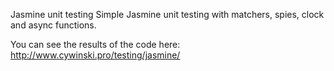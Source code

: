 Jasmine unit testing
Simple Jasmine unit testing with matchers, spies, clock and async functions.

You can see the results of the code here:
http://www.cywinski.pro/testing/jasmine/
